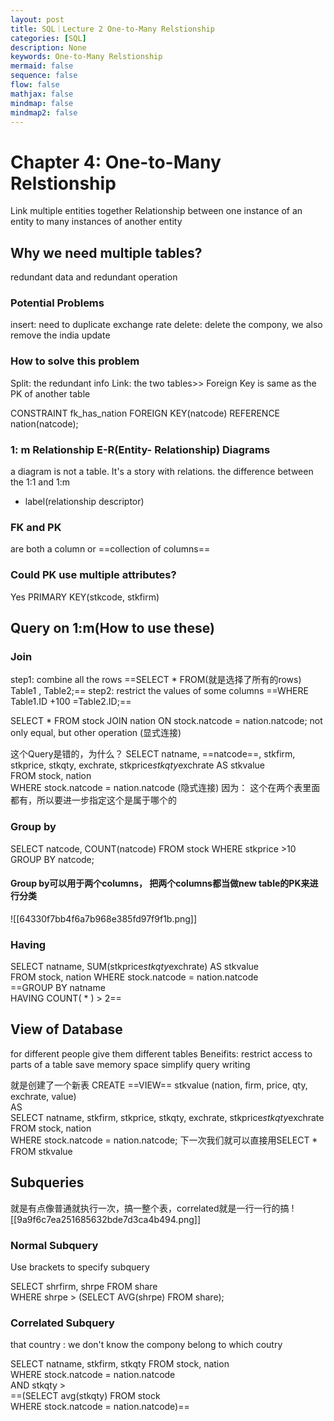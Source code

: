 ```yaml
---
layout: post
title: SQL｜Lecture 2 One-to-Many Relstionship
categories: [SQL]
description: None
keywords: One-to-Many Relstionship
mermaid: false
sequence: false
flow: false
mathjax: false
mindmap: false
mindmap2: false
---
```

# Chapter 4: One-to-Many Relstionship
Link multiple entities together
Relationship between one instance of an entity to many  instances of another entity
## Why we need multiple tables?
redundant data and redundant operation
### Potential Problems
insert: need to duplicate exchange rate
delete: delete the compony, we also remove the india
update
### How to solve this problem
Split: the redundant info
Link: the two tables>> Foreign Key is same as the PK of another table

CONSTRAINT fk_has_nation FOREIGN KEY(natcode) REFERENCE nation(natcode);
### 1: m Relationship E-R(Entity- Relationship) Diagrams
a diagram is not a table. It's a story with relations.
the difference between the 1:1 and 1:m
- label(relationship descriptor)
### FK and PK
are both a column or ==collection of columns==
### Could PK use multiple attributes?
Yes
PRIMARY KEY(stkcode, stkfirm)
## Query on 1:m(How to use these)
### Join
step1: combine all the rows
==SELECT * FROM(就是选择了所有的rows) Table1 , Table2;==
step2: restrict the values of some columns
==WHERE Table1.ID +100 =Table2.ID;==

SELECT * FROM stock JOIN nation
ON stock.natcode = nation.natcode;
not only equal, but other operation
(显式连接)

这个Query是错的，为什么？
SELECT natname, ==natcode==, stkfirm, stkprice, stkqty, exchrate, stkprice*stkqty*exchrate AS stkvalue  
FROM stock, nation  
WHERE stock.natcode = nation.natcode
(隐式连接)
因为： 这个在两个表里面都有，所以要进一步指定这个是属于哪个的

### Group by
SELECT natcode, COUNT(natcode) FROM stock
WHERE stkprice >10
GROUP BY natcode;
#### Group by可以用于两个columns， 把两个columns都当做new table的PK来进行分类
![[64330f7bb4f6a7b968e385fd97f9f1b.png]]
### Having
SELECT natname, SUM(stkprice*stkqty*exchrate) AS stkvalue  
FROM stock, nation WHERE stock.natcode = nation.natcode  
==GROUP BY natname  
HAVING COUNT( * ) > 2==
## View of Database
for different people give them different tables
Beneifits:
restrict access to parts of a table
save memory space
simplify query writing

就是创建了一个新表
CREATE ==VIEW== stkvalue (nation, firm, price, qty, exchrate, value)  
AS  
SELECT natname, stkfirm, stkprice, stkqty, exchrate, stkprice*stkqty*exchrate  
FROM stock, nation  
WHERE stock.natcode = nation.natcode;
下一次我们就可以直接用SELECT * FROM stkvalue
## Subqueries
就是有点像普通就执行一次，搞一整个表，correlated就是一行一行的搞
![[9a9f6c7ea251685632bde7d3ca4b494.png]]
### Normal Subquery
Use brackets to specify subquery

SELECT shrfirm, shrpe FROM share  
WHERE shrpe > (SELECT AVG(shrpe) FROM share);
### Correlated Subquery
that country : we don't know the compony belong to which coutry

SELECT natname, stkfirm, stkqty FROM stock, nation  
WHERE stock.natcode = nation.natcode  
AND stkqty >  
==(SELECT avg(stkqty) FROM stock  
WHERE stock.natcode = nation.natcode)==
